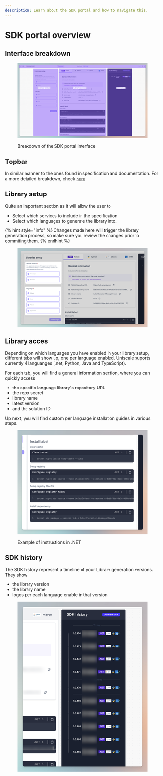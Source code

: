 ```yaml
---
description: Learn about the SDK portal and how to navigate this.
---
```


# SDK portal overview

## Interface breakdown

<figure><img src="../../.gitbook/assets/CleanShot 2024-04-16 at 18.42.47.png" alt=""><figcaption><p>Breakdown of the SDK portal interface</p></figcaption></figure>

## Topbar

In similar manner to the ones found in specification and documentation. For a more detailed breakdown, check [`here`](../specification/solution-editor-overview.md#topbar)

## Library setup

Quite an important section as it will allow the user to&#x20;

* Select which services to include in the specification&#x20;
* Select which languages to generate the library into.&#x20;

{% hint style="info" %}
Changes made here will trigger the library generation process, so make sure you review the changes prior to commiting them.
{% endhint %}

<figure><img src="../../.gitbook/assets/CleanShot 2024-04-16 at 18.52.59.png" alt=""><figcaption></figcaption></figure>

## Library acces

Depending on which languages you have enabled in your library setup, different tabs will show up, one per language enabled. Uniscale suports currently 4 languanges (.net, Python, Java and TypeScript).

For each tab, you will find a general information section, where you can quickly access&#x20;

* the specific language library's repository URL
* the repo secret
* library name
* latest version
* and the solution ID

Up next, you will find custom per language installation guides in various steps.

<figure><img src="../../.gitbook/assets/CleanShot 2024-04-16 at 18.57.20.png" alt=""><figcaption><p>Example of instructions in .NET</p></figcaption></figure>

## SDK history

The SDK history represent a timeline of your Library generation versions. They show

* &#x20;the library version
* the library name
* logos per each language enable in that version

<figure><img src="../../.gitbook/assets/CleanShot 2024-04-16 at 18.59.03.png" alt=""><figcaption></figcaption></figure>
